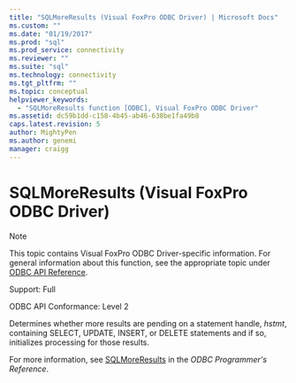```yaml
---
title: "SQLMoreResults (Visual FoxPro ODBC Driver) | Microsoft Docs"
ms.custom: ""
ms.date: "01/19/2017"
ms.prod: "sql"
ms.prod_service: connectivity
ms.reviewer: ""
ms.suite: "sql"
ms.technology: connectivity
ms.tgt_pltfrm: ""
ms.topic: conceptual
helpviewer_keywords: 
  - "SQLMoreResults function [ODBC], Visual FoxPro ODBC Driver"
ms.assetid: dc59b1dd-c158-4b45-ab46-638be1fa49b8
caps.latest.revision: 5
author: MightyPen
ms.author: genemi
manager: craigg
---
```

# SQLMoreResults (Visual FoxPro ODBC Driver)
> [!NOTE]  
>  This topic contains Visual FoxPro ODBC Driver-specific information. For general information about this function, see the appropriate topic under [ODBC API Reference](../../odbc/reference/syntax/odbc-api-reference.md).  
  
 Support: Full  
  
 ODBC API Conformance: Level 2  
  
 Determines whether more results are pending on a statement handle, *hstmt*, containing SELECT, UPDATE, INSERT, or DELETE statements and if so, initializes processing for those results.  
  
 For more information, see [SQLMoreResults](../../odbc/reference/syntax/sqlmoreresults-function.md) in the *ODBC Programmer's Reference*.

